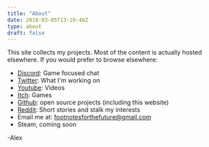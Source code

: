 ```yaml
---
title: "About"
date: 2018-03-05T13:10:48Z
type: about
draft: false
---
```

This site collects my projects. Most of the content is actually hosted elsewhere. If you would prefer to browse elsewhere: 

* [Discord](https://discord.gg/XS29Pdr): Game focused chat
* [Twitter](https://twitter.com/FootnotesFuture): What I'm working on
* [Youtube](https://www.youtube.com/channel/UCsojWUugTjG9Al10yuATspg): Videos
* [Itch](https://footnotesforthefuture.itch.io/): Games
* [Github](https://github.com/alexjhetherington?tab=repositories): open source projects (including this website)
* [Reddit](https://www.reddit.com/user/fyve/submitted): Short stories and stalk my interests
* Email me at: [footnotesforthefuture@gmail.com](mailto:footnotesforthefuture@gmail.com)
* Steam, coming soon

-Alex